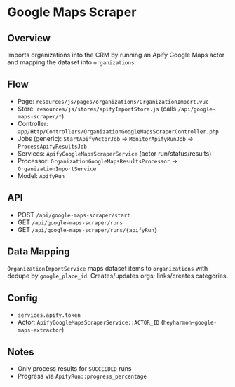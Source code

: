 # Google Maps Scraper

## Overview
Imports organizations into the CRM by running an Apify Google Maps actor and mapping the dataset into `organizations`.

## Flow
- Page: `resources/js/pages/organizations/OrganizationImport.vue`
- Store: `resources/js/stores/apifyImportStore.js` (calls `/api/google-maps-scraper/*`)
- Controller: `app/Http/Controllers/OrganizationGoogleMapsScraperController.php`
- Jobs (generic): `StartApifyActorJob` → `MonitorApifyRunJob` → `ProcessApifyResultsJob`
- Services: `ApifyGoogleMapsScraperService` (actor run/status/results)
- Processor: `OrganizationGoogleMapsResultsProcessor` → `OrganizationImportService`
- Model: `ApifyRun`

## API
- POST `/api/google-maps-scraper/start`
- GET `/api/google-maps-scraper/runs`
- GET `/api/google-maps-scraper/runs/{apifyRun}`

## Data Mapping
`OrganizationImportService` maps dataset items to `organizations` with dedupe by `google_place_id`. Creates/updates orgs; links/creates categories.

## Config
- `services.apify.token`
- Actor: `ApifyGoogleMapsScraperService::ACTOR_ID` (`heyharmon~google-maps-extractor`)

## Notes
- Only process results for `SUCCEEDED` runs
- Progress via `ApifyRun::progress_percentage`
